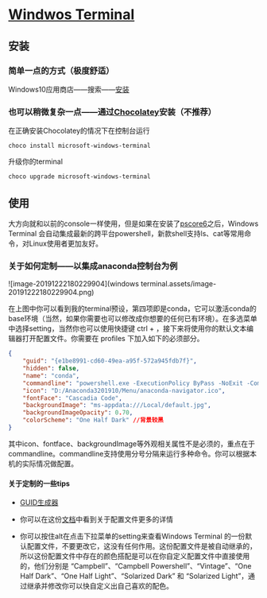 # [Windwos Terminal](https://github.com/microsoft/terminal)

## 安装

### 简单一点的方式（极度舒适）

Windows10应用商店——搜索——[安装](https://www.microsoft.com/zh-cn/p/windows-terminal-preview/9n0dx20hk701)

### 也可以稍微复杂一点——通过[Chocolatey](https://chocolatey.org/)安装（不推荐）

在正确安装Chocolatey的情况下在控制台运行

    choco install microsoft-windows-terminal

升级你的terminal

    choco upgrade microsoft-windows-terminal

## 使用

大方向就和以前的console一样使用，但是如果在安装了[pscore6](https://aka.ms/pscore6)之后，Windows Terminal 会自动集成最新的跨平台powershell，新款shell支持ls、cat等常用命令，对Linux使用者更加友好。

### 关于如何定制——以集成anaconda控制台为例

![image-20191222180229904](windows terminal.assets/image-20191222180229904.png)

在上图中你可以看到我的terminal预设，第四项即是conda，它可以激活conda的base环境（当然，如果你需要也可以修改成你想要的任何已有环境）。在多选菜单中选择setting，当然你也可以使用快捷键 ctrl + ，接下来将使用你的默认文本编辑器打开配置文件。你需要在 profiles 下加入如下的必须部分。

```json
{
	"guid": "{e1be8991-cd60-49ea-a95f-572a945fdb7f}", 
	"hidden": false,
	"name": "conda",
	"commandline": "powershell.exe -ExecutionPolicy ByPass -NoExit -Command & D:\\Anaconda3201910\\shell\\condabin\\conda-hook.ps1 ; conda activate base",
	"icon": "D:/Anaconda3201910/Menu/anaconda-navigator.ico",
	"fontFace": "Cascadia Code",
	"backgroundImage": "ms-appdata:///Local/default.jpg",
	"backgroundImageOpacity": 0.70,
	"colorScheme": "One Half Dark" //背景较黑
}
```

其中icon、fontface、backgroundImage等外观相关属性不是必须的，重点在于 commandline。commandline支持使用分号分隔来运行多种命令。你可以根据本机的实际情况做配置。

#### 关于定制的一些tips

* [GUID生成器](https://www.guidgen.com/)

* 你可以在这份[文档](https://github.com/microsoft/terminal/blob/master/doc/cascadia/SettingsSchema.md)中看到关于配置文件更多的详情

* 你可以按住alt在点击下拉菜单的setting来查看Windows Terminal 的一份默认配置文件，不要更改它，这没有任何作用。这份配置文件是被自动继承的，所以这份配置文件中存在的颜色搭配是可以在你自定义配置文件中直接使用的，他们分别是 “Campbell”、“Campbell Powershell”、“Vintage”、“One Half Dark”、“One Half Light”、“Solarized Dark” 和 “Solarized Light”，通过继承并修改你可以快自定义出自己喜欢的配色。